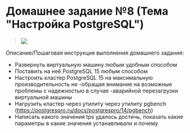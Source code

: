 # Домашнее задание №8 (Тема "Настройка PostgreSQL")

  > <img src="pic/1.JPG" align="center" />

Описание/Пошаговая инструкция выполнения домашнего задания:
 
* Развернуть виртуальную машину любым удобным способом
* Поставить на неё PostgreSQL 15 любым способом
* Настроить кластер PostgreSQL 15 на максимальную производительность не
-обращая внимание на возможные проблемы с надежностью в случае
-аварийной перезагрузки виртуальной машины
* Нагрузить кластер через утилиту через утилиту pgbench (https://postgrespro.ru/docs/postgrespro/14/pgbench)
* Написать какого значения tps удалось достичь, показать какие параметры в какие значения устанавливали и почему
